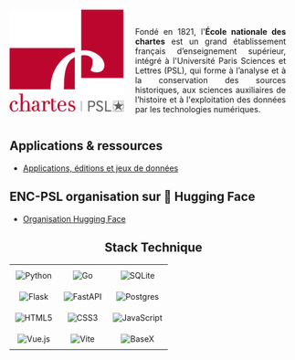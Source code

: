 <div style="display: flex; align-items: center; justify-content: center; text-align: justify; gap: 20px; max-width: 800px; margin: auto;">
    <img src="logo-chartes.png" width="200" alt="Logo Chartes" align="left">
    <p >
      <br>
  <br>
        Fondé en 1821, l'<b>École nationale des chartes</b> est un grand établissement français d’enseignement supérieur, intégré à l'Université Paris Sciences et Lettres (PSL), qui forme à l’analyse et à la conservation des sources historiques, aux sciences auxiliaires de l’histoire et à l'exploitation des données par les technologies numériques.
    </p>
  <br>
  <br>
</div>

## Applications & ressources

- [Applications, éditions et jeux de données](https://www.chartes.psl.eu/recherche/applications-editions-et-jeux-de-donnees)

## ENC-PSL organisation sur 🤗 Hugging Face

- [Organisation Hugging Face](https://huggingface.co/ENC-PSL)

<div style="margin: 20px auto; max-width: 800px; text-align: center;">

  <h2>Stack Technique</h2>
  
  <table style="width: 100%; border-spacing: 0; border-collapse: collapse; margin: auto;">
    <tr>
      <td style="padding: 10px; text-align: center;">
        <img src="https://img.shields.io/badge/python-3670A0?style=for-the-badge&logo=python&logoColor=ffdd54" alt="Python">
      </td>
      <td style="padding: 10px; text-align: center;">
        <img src="https://img.shields.io/badge/go-%2300ADD8.svg?style=for-the-badge&logo=go&logoColor=white" alt="Go">
      </td>
      <td style="padding: 10px; text-align: center;">
        <img src="https://img.shields.io/badge/sqlite-%2307405e.svg?style=for-the-badge&logo=sqlite&logoColor=white" alt="SQLite">
      </td>
    </tr>
    <tr>
      <td style="padding: 10px; text-align: center;">
        <img src="https://img.shields.io/badge/flask-%23000.svg?style=for-the-badge&logo=flask&logoColor=white" alt="Flask">
      </td>
      <td style="padding: 10px; text-align: center;">
        <img src="https://img.shields.io/badge/FastAPI-005571?style=for-the-badge&logo=fastapi" alt="FastAPI">
      </td>
      <td style="padding: 10px; text-align: center;">
        <img src="https://img.shields.io/badge/postgres-%23316192.svg?style=for-the-badge&logo=postgresql&logoColor=white" alt="Postgres">
      </td>
    </tr>
    <tr>
      <td style="padding: 10px; text-align: center;">
        <img src="https://img.shields.io/badge/html5-%23E34F26.svg?style=for-the-badge&logo=html5&logoColor=white" alt="HTML5">
      </td>
      <td style="padding: 10px; text-align: center;">
        <img src="https://img.shields.io/badge/css3-%231572B6.svg?style=for-the-badge&logo=css3&logoColor=white" alt="CSS3">
      </td>
      <td style="padding: 10px; text-align: center;">
        <img src="https://img.shields.io/badge/javascript-%23323330.svg?style=for-the-badge&logo=javascript&logoColor=%23F7DF1E" alt="JavaScript">
      </td>
    </tr>
    <tr>
      <td style="padding: 10px; text-align: center;">
        <img src="https://img.shields.io/badge/vuejs-%2335495e.svg?style=for-the-badge&logo=vuedotjs&logoColor=%234FC08D" alt="Vue.js">
      </td>
      <td style="padding: 10px; text-align: center;">
        <img src="https://img.shields.io/badge/vite-%23646CFF.svg?style=for-the-badge&logo=vite&logoColor=white" alt="Vite">
      </td>
      <td style="padding: 10px; text-align: center;">
        <img src="https://img.shields.io/badge/BaseX-10+-red?style=for-the-badge" alt="BaseX">
      </td>
    </tr>
  </table>

</div>
